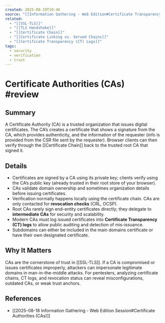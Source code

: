 ```yaml
---
created: 2025-08-19T10:46
source: "[[Information Gathering - Web Edition#Certificate Transparency Logs]]"
related:
  - "[[SSL-TLS]]"
  - "[[TLS Handshake]]"
  - "[[Certificate Chain]]"
  - "[[Certificate Linking vs. Served Chains]]"
  - "[[Certificate Transparency (CT) Logs]]"
tags:
  - security
  - verification
  - trust
---
```


# Certificate Authorities (CAs) #review 

## Summary
A Certificate Authority (CA) is a trusted organization that issues digital certificates. The CA’s creates a certificate that shows a signature from the CA, which provides authenticity, and the information of the requester (info is provided from the CSR file sent by the requester). Browser clients can then verify through the [[Certificate Chain]] back to the trusted root CA that signed it.

## Details
- Certificates are signed by a CA using its private key; clients verify using the CA’s public key (already trusted in their root store of your browser).
- CAs validate domain ownership and sometimes organization details before issuing certificates.
- Verification normally happens locally using the certificate chain. CAs are only contacted for **revocation checks** (CRL, OCSP).
- Root CAs rarely sign end-entity certificates directly; they delegate to **intermediate CAs** for security and scalability.
- Modern CAs must log issued certificates into **Certificate Transparency (CT) logs** to allow public auditing and detection of mis-issuance.
- Subdomains can either be included in the main domains certificate or have their own designated certificate.

## Why It Matters
CAs are the cornerstone of trust in [[SSL-TLS]]. If a CA is compromised or issues certificates improperly, attackers can impersonate legitimate domains in man-in-the-middle attacks. For pentesters, analyzing certificate chains, CT logs, and revocation status can reveal misconfigurations, outdated CAs, or weak trust anchors.

## References
- [[2025-08-18 Information Gathering - Web Edition Session#Certificate Authorities (CAs)]]

